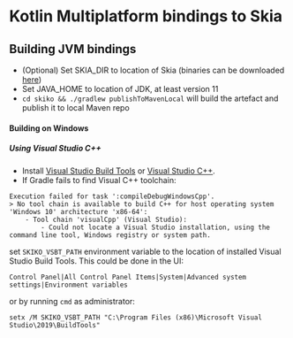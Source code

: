 # Kotlin Multiplatform bindings to Skia

## Building JVM bindings

* (Optional) Set SKIA_DIR to location of Skia (binaries can be downloaded 
[here](https://bintray.com/beta/#/jetbrains/skija/Skia?tab=files))
* Set JAVA_HOME to location of JDK, at least version 11
* `cd skiko && ./gradlew publishToMavenLocal` will build the artefact and publish it to local Maven repo


#### Building on Windows

##### Using Visual Studio C++
* Install [Visual Studio Build Tools](https://visualstudio.microsoft.com/visual-cpp-build-tools/) or
[Visual Studio C++](https://visualstudio.microsoft.com/vs/features/cplusplus/).
* If Gradle fails to find Visual C++ toolchain:
```
Execution failed for task ':compileDebugWindowsCpp'.
> No tool chain is available to build C++ for host operating system 'Windows 10' architecture 'x86-64':
    - Tool chain 'visualCpp' (Visual Studio):
        - Could not locate a Visual Studio installation, using the command line tool, Windows registry or system path.
```
set `SKIKO_VSBT_PATH` environment variable to the location of installed Visual Studio Build Tools. 
This could be done in the UI:
```
Control Panel|All Control Panel Items|System|Advanced system settings|Environment variables
```
or by running `cmd` as administrator:
```
setx /M SKIKO_VSBT_PATH "C:\Program Files (x86)\Microsoft Visual Studio\2019\BuildTools"
```